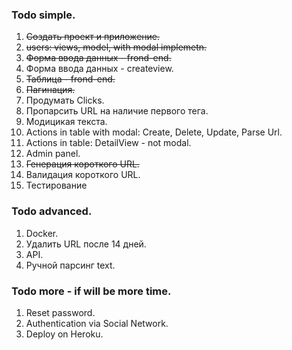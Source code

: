 ### Todo simple.
1.  ~~Создать проект и приложение.~~
2.  ~~users: views, model, with modal implemetn.~~
3.  ~~Форма ввода данных - frond-end.~~
4.  Форма ввода данных - createview.
5.  ~~Таблица - frond-end.~~
6.  ~~Пагинация.~~
7.  Продумать Clicks.
8.  Пропарсить URL на наличие первого тега.
9.  Модицикая текста.
10. Actions in table with modal: Create, Delete, Update, Parse Url.
11. Actions in table: DetailView - not modal.
12. Admin panel.
13. ~~Генерация короткого URL.~~
14. Валидация короткого URL.
15. Тестирование


### Todo advanced.
1.  Docker.
2.  Удалить URL после 14 дней.
3.  API.
4.  Ручной парсинг text.


### Todo more - if will be more time.
1.  Reset password.
2.  Authentication via Social Network.
3.  Deploy on Heroku.